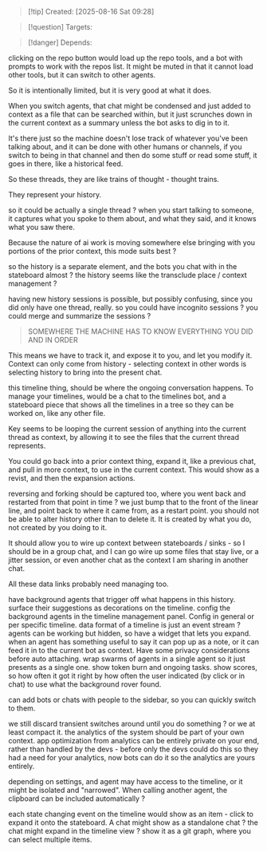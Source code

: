 
>[!tip] Created: [2025-08-16 Sat 09:28]

>[!question] Targets: 

>[!danger] Depends: 

clicking on the repo button would load up the repo tools, and a bot with prompts to work with the repos list.  It might be muted in that it cannot load other tools, but it can switch to other agents.

So it is intentionally limited, but it is very good at what it does.

When you switch agents, that chat might be condensed and just added to context as a file that can be searched within, but it just scrunches down in the current context as a summary unless the bot asks to dig in to it.

It's there just so the machine doesn't lose track of whatever you've been talking about, and it can be done with other humans or channels, if you switch to being in that channel and then do some stuff or read some stuff, it goes in there, like a historical feed.

So these threads, they are like trains of thought - thought trains.

They represent your history.

so it could be actually a single thread ? 
when you start talking to someone, it captures what you spoke to them about, and what they said, and it knows what you saw there.

Because the nature of ai work is moving somewhere else bringing with you portions of the prior context, this mode suits best ?

so the history is a separate element, and the bots you chat with in the stateboard almost ?
the history seems like the transclude place / context management ?

having new history sessions is possible, but possibly confusing, since you did only have one thread, really.  so you could have incognito sessions ?
you could merge and summarize the sessions ?

> SOMEWHERE THE MACHINE HAS TO KNOW EVERYTHING YOU DID AND IN ORDER

This means we have to track it, and expose it to you, and let you modify it.  Context can only come from history - selecting context in other words is selecting history to bring into the present chat.

this timeline thing, should be where the ongoing conversation happens.
To manage your timelines, would be a chat to the timelines bot, and a stateboard piece that shows all the timelines in a tree so they can be worked on, like any other file.

Key seems to be looping the current session of anything into the current thread as context, by allowing it to see the files that the current thread represents.

You could go back into a prior context thing, expand it, like a previous chat, and pull in more context, to use in the current context.  This would show as a revist, and then the expansion actions.

reversing and forking should be captured too, where you went back and restarted from that point in time ? we just bump that to the front of the linear line, and point back to where it came from, as a restart point.   you should not be able to alter history other than to delete it.  It is created by what you do, not created by you doing to it.

It should allow you to wire up context between stateboards / sinks - so I should be in a group chat, and I can go wire up some files that stay live, or a jitter session, or even another chat as the context I am sharing in another chat.

All these data links probably need managing too.

have background agents that trigger off what happens in this history.
surface their suggestions as decorations on the timeline.
config the background agents in the timeline management panel.  Config in general or per specific timeline.
data format of a timeline is just an event stream ?
agents can be working but hidden, so have a widget that lets you expand.
when an agent has something useful to say it can pop up as a note, or it can feed it in to the current bot as context.  Have some privacy considerations before auto attaching.
wrap swarms of agents in a single agent so it just presents as a single one.  show token burn and ongoing tasks.  show scores, so how often it got it right by how often the user indicated (by click or in chat) to use what the background rover found.

can add bots or chats with people to the sidebar, so you can quickly switch to them.

we still discard transient switches around until you do something ? or we at least compact it.
the analytics of the system should be part of your own context.
app optimization from analytics can be entirely private on your end, rather than handled by the devs - before only the devs could do this so they had a need for your analytics, now bots can do it so the analytics are yours entirely.

depending on settings, and agent may have access to the timeline, or it might be isolated and "narrowed".
When calling another agent, the clipboard can be included automatically ?

each state changing event on the timeline would show as an item - click to expand it onto the stateboard.
A chat might show as a standalone chat ?
the chat might expand in the timeline view ?
show it as a git graph, where you can select multiple items.